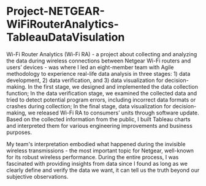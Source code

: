 # Project-NETGEAR-WiFiRouterAnalytics-TableauDataVisulation

Wi-Fi Router Analytics (Wi-Fi RA) - a project about collecting and analyzing the data during wireless connections between Netgear Wi-Fi routers and users’ devices - was where I led an eight-member team with Agile methodology to experience real-life data analysis in three stages: 1) data development, 2) data verification, and 3) data visualization for decision-making. In the first stage, we designed and implemented the data collection function; In the data verification stage, we examined the collected data and tried to detect potential program errors, including incorrect data formats or crashes during collection; In the final stage, data visualization for decision-making, we released Wi-Fi RA to consumers’ units through software update. Based on the collected information from the public, I built Tableau charts and interpreted them for various engineering improvements and business purposes.

My team's interpretation embodied what happened during the invisible wireless transmissions - the most important topic for Netgear, well-known for its robust wireless performance. During the entire process, I was fascinated with providing insights from data since I found as long as we clearly define and verify the data we want, it can tell us the truth beyond our subjective observations.
